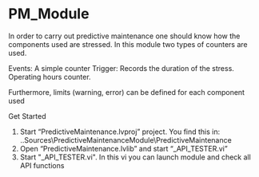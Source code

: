 # PM_Module
In order to carry out predictive maintenance one should know how the components used are stressed. In this module two types of counters are used.

Events: A simple counter
Trigger: Records the duration of the stress. Operating hours counter.

Furthermore, limits (warning, error) can be defined for each component used

Get Started
1.	Start “PredictiveMaintenance.lvproj” project. 
    You find this in:  ..Sources\PredictiveMaintenanceModule\PredictiveMaintenance
2.	Open “PredictiveMaintenance.lvlib” and start “_API_TESTER.vi”
3.	Start "_API_TESTER.vi". In this vi you can launch module and check all API functions
